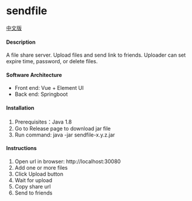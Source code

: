 # sendfile

[中文版](./README.zh-CN.md)

#### Description
A file share server. Upload files and send link to friends. Uploader can set expire time, password, or delete files.

#### Software Architecture

* Front end: Vue + Element UI
* Back end: Springboot

#### Installation

1. Prerequisites：Java 1.8
1. Go to Release page to download jar file
2. Run command: java -jar sendfile-x.y.z.jar

#### Instructions

1. Open url in browser: http://localhost:30080
2. Add one or more files
3. Click Upload button
4. Wait for upload
5. Copy share url
6. Send to friends
